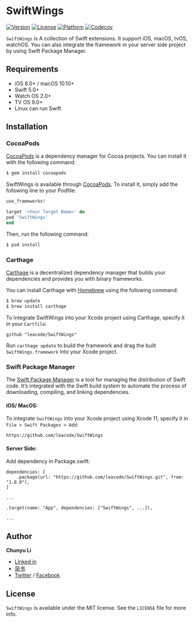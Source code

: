 # SwiftWings

[![Version](https://img.shields.io/cocoapods/v/SwiftWings.svg?style=flat)](https://cocoapods.org/pods/SwiftWings)
[![License](https://img.shields.io/cocoapods/l/SwiftWings.svg?style=flat)](https://github.com/leacode/SwiftWings/blob/master/LICENSE)
[![Platform](https://img.shields.io/cocoapods/p/SwiftWings.svg?style=flat)](https://cocoapods.org/pods/SwiftWings)
[![Codecov](https://codecov.io/gh/leacode/SwiftWings/branch/master/graph/badge.svg)](https://codecov.io/gh/leacode/SwiftWings)

`SwiftWings` is A collection of Swift extensions. It support iOS, macOS, tvOS, watchOS. You can also integrate the framework in your server side project by using Swift Package Manager.

## Requirements

- iOS 8.0+ / macOS 10.10+ 
- Swift 5.0+
- Watch OS 2.0+
- TV OS 9.0+
- Linux can run Swift

## Installation

### CocoaPods

[CocoaPods](https://cocoapods.org) is a dependency manager for Cocoa projects. You can install it with the following command:

```bash
$ gem install cocoapods
```

SwiftWings is available through [CocoaPods](https://cocoapods.org). To install
it, simply add the following line to your Podfile:

```ruby
use_frameworks!

target '<Your Target Name>' do
pod 'SwiftWings'
end
```

Then, run the following command:

```bash
$ pod install
```

### Carthage

[Carthage](https://github.com/Carthage/Carthage) is a decentralized dependency manager that builds your dependencies and provides you with binary frameworks.

You can install Carthage with [Homebrew](https://brew.sh/) using the following command:

```bash
$ brew update
$ brew install carthage
```

To integrate SwiftWings into your Xcode project using Carthage, specify it in your `Cartfile`:

```ogdl
github "leacode/SwiftWings"
```

Run `carthage update` to build the framework and drag the built `SwiftWings.framework` into your Xcode project.

### Swift Package Manager

The [Swift Package Manager](https://swift.org/package-manager/) is a tool for managing the distribution of Swift code. It’s integrated with the Swift build system to automate the process of downloading, compiling, and linking dependencies.

#### iOS/ MacOS:

To integrate `SwiftWings` into your Xcode project using Xcode 11, specify it in `File > Swift Packages > Add`:

```
https://github.com/leacode/SwiftWings
```


#### Server Side:

Add dependency in Package.swift:

```
dependencies: [
    .package(url: "https://github.com/leacode/SwiftWings.git", from: "1.0.0"),
]

...

.target(name: "App", dependencies: ["SwiftWings", ...]),

...

```

## Author

**Chunyu Li**

- [Linked in](http://www.linkedin.com/in/春毓-李-96920b92/)
- [简书](https://www.jianshu.com/u/1c5cb3408b0f)
- [Twitter](https://twitter.com/leacode) / [Facebook](https://www.facebook.com/leacode.lea)

## License

`SwiftWings` is available under the MIT license. See the `LICENSE` file for more info.

